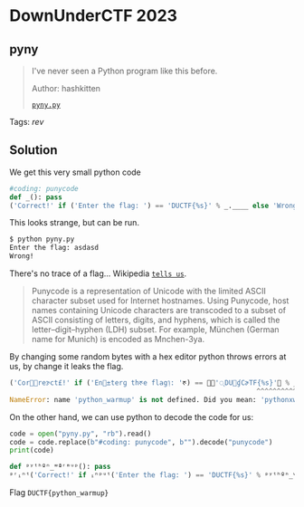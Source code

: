 # DownUnderCTF 2023

## pyny

> I've never seen a Python program like this before.
>
>  Author: hashkitten
>
> [`pyny.py`](pyny.py)

Tags: _rev_

## Solution
We get this very small python code

```python
#coding: punycode
def _(): pass
('Correct!' if ('Enter the flag: ') == 'DUCTF{%s}' % _.____ else 'Wrong!')-gdd7dd23l3by980a4baunja1d4ukc3a3e39172b4sagce87ciajq2bi5atq4b9b3a3cy0gqa9019gtar0ck
```

This looks strange, but can be run.

```bash
$ python pyny.py
Enter the flag: asdasd
Wrong!
```

There's no trace of a flag... Wikipedia [`tells us`](https://en.wikipedia.org/wiki/Punycode).

> Punycode is a representation of Unicode with the limited ASCII character subset used for Internet hostnames. Using Punycode, host names containing Unicode characters are transcoded to a subset of ASCII consisting of letters, digits, and hyphens, which is called the letter–digit–hyphen (LDH) subset. For example, München (German name for Munich) is encoded as Mnchen-3ya.

By changing some random bytes with a hex editor python throws errors at us, by change it leaks the flag.

```python
('Cor᥂᥃reɝct£!' if ('En᥂±terɡ thᰉe flag᥄: 'ᰉ) == ᤽᥃'ᤷDU᤽ɠCɚTF{%s}'᥂ % _.___᥂_ e᥌ɝlse °'Wrongᰈ!£')᥌
                                                             ^^^^^^^^^^^^^^^^^^^^^^^^
NameError: name 'python_warmup' is not defined. Did you mean: 'pythonxwarmup'?
```

On the other hand, we can use python to decode the code for us:
```python
code = open("pyny.py", "rb").read()
code = code.replace(b"#coding: punycode", b"").decode("punycode")
print(code)
```

```python
def ᵖʸᵗʰºⁿ_ʷªʳᵐᵘᵖ(): pass
ᵖʳᵢⁿᵗ('Correct!' if ᵢⁿᵖᵘᵗ('Enter the flag: ') == 'DUCTF{%s}' % ᵖʸᵗʰºⁿ_ʷªʳᵐᵘᵖ.__ⁿªᵐᵉ__ else 'Wrong!')
```

Flag `DUCTF{python_warmup}`
